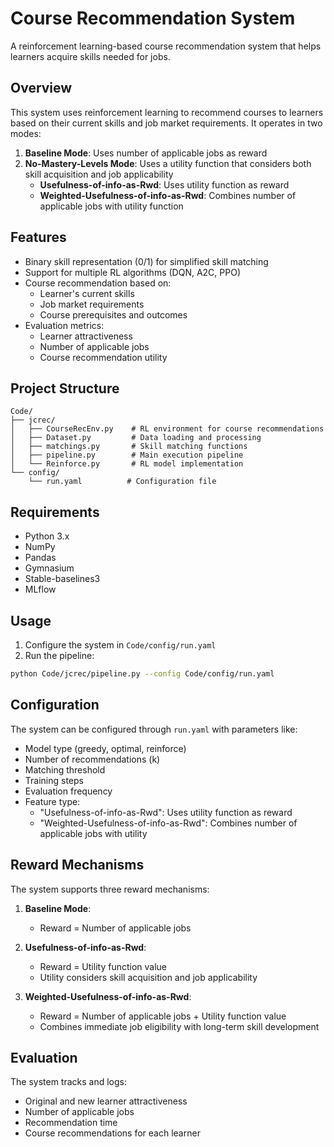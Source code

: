 # Course Recommendation System

A reinforcement learning-based course recommendation system that helps learners acquire skills needed for jobs.

## Overview

This system uses reinforcement learning to recommend courses to learners based on their current skills and job market requirements. It operates in two modes:

1. **Baseline Mode**: Uses number of applicable jobs as reward
2. **No-Mastery-Levels Mode**: Uses a utility function that considers both skill acquisition and job applicability
   - **Usefulness-of-info-as-Rwd**: Uses utility function as reward
   - **Weighted-Usefulness-of-info-as-Rwd**: Combines number of applicable jobs with utility function

## Features

- Binary skill representation (0/1) for simplified skill matching
- Support for multiple RL algorithms (DQN, A2C, PPO)
- Course recommendation based on:
  - Learner's current skills
  - Job market requirements
  - Course prerequisites and outcomes
- Evaluation metrics:
  - Learner attractiveness
  - Number of applicable jobs
  - Course recommendation utility

## Project Structure

```
Code/
├── jcrec/
│   ├── CourseRecEnv.py    # RL environment for course recommendations
│   ├── Dataset.py         # Data loading and processing
│   ├── matchings.py       # Skill matching functions
│   ├── pipeline.py        # Main execution pipeline
│   └── Reinforce.py       # RL model implementation
└── config/
    └── run.yaml          # Configuration file
```

## Requirements

- Python 3.x
- NumPy
- Pandas
- Gymnasium
- Stable-baselines3
- MLflow

## Usage

1. Configure the system in `Code/config/run.yaml`
2. Run the pipeline:
```bash
python Code/jcrec/pipeline.py --config Code/config/run.yaml
```

## Configuration

The system can be configured through `run.yaml` with parameters like:
- Model type (greedy, optimal, reinforce)
- Number of recommendations (k)
- Matching threshold
- Training steps
- Evaluation frequency
- Feature type:
  - "Usefulness-of-info-as-Rwd": Uses utility function as reward
  - "Weighted-Usefulness-of-info-as-Rwd": Combines number of applicable jobs with utility

## Reward Mechanisms

The system supports three reward mechanisms:

1. **Baseline Mode**:
   - Reward = Number of applicable jobs

2. **Usefulness-of-info-as-Rwd**:
   - Reward = Utility function value
   - Utility considers skill acquisition and job applicability

3. **Weighted-Usefulness-of-info-as-Rwd**:
   - Reward = Number of applicable jobs + Utility function value
   - Combines immediate job eligibility with long-term skill development

## Evaluation

The system tracks and logs:
- Original and new learner attractiveness
- Number of applicable jobs
- Recommendation time
- Course recommendations for each learner 
